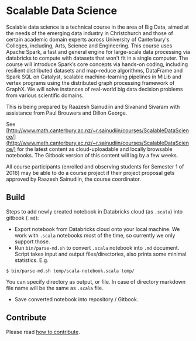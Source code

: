 Scalable Data Science
=======

Scalable data science is a technical course in the area of Big Data, aimed at the needs of the
emerging data industry in Christchurch and those of certain academic domain experts across
University of Canterbury's Colleges, including, Arts, Science and Engineering. This course uses
Apache Spark, a fast and general engine for large-scale data processing via databricks to compute
with datasets that won't fit in a single computer. The course will introduce Spark’s core concepts
via hands-on coding, including resilient distributed datasets and map-reduce algorithms, DataFrame
and Spark SQL on Catalyst, scalable machine-learning pipelines in MlLib and vertex programs using
the distributed graph processing framework of GraphX. We will solve instances of real-world big data
decision problems from various scientific domains.

This is being prepared by Raazesh Sainudiin and Sivanand Sivaram
with assistance from Paul Brouwers and Dillon George.

See [http://www.math.canterbury.ac.nz/~r.sainudiin/courses/ScalableDataScience/](http://www.math.canterbury.ac.nz/~r.sainudiin/courses/ScalableDataScience/) for the latest content as cloud-uploadable and locally browsable notebooks. The
Gitbook version of this content will lag by a few weeks.

All course participants (enrolled and observing students for Semester 1 of 2016) may be able to do a
course project if their project proposal gets approved by Raazesh Sainudiin, the course coordinator.

## Build
Steps to add newly created notebook in Databricks cloud (as `.scala`) into gitbook (`.md`):

- Export notebook from Databricks cloud onto your local machine. We work with `.scala` notebooks
most of the time, so currently we only support those.
- Run `bin/parse-md.sh` to convert `.scala` notebook into `.md` document. Script takes input and
output files/directories, also prints some minimal statistics. E.g.
```shell
$ bin/parse-md.sh temp/scala-notebook.scala temp/
```
You can specify directory as output, or file. In case of directory markdown file name will be the
same as `.scala` file.

- Save converted notebook into repository / Gitbook.

## Contribute
Please read [how to contribute](./CONTRIBUTING.md).

